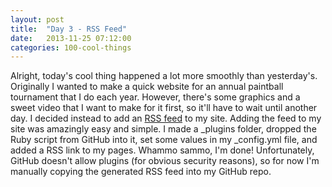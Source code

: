 ```yaml
---
layout: post
title:  "Day 3 - RSS Feed"
date:   2013-11-25 07:12:00
categories: 100-cool-things
---
```


Alright, today's cool thing happened a lot more smoothly than yesterday's. Originally I wanted to make a quick website for an annual paintball tournament that I do each year. However, there's some graphics and a sweet video that I want to make for it first, so it'll have to wait until another day. I decided instead to add an [RSS feed][jekyll-feed] to my site. Adding the feed to my site was amazingly easy and simple. I made a _plugins folder, dropped the Ruby script from GitHub into it, set some values in my _config.yml file, and added a RSS link to my pages. Whammo sammo, I'm done! Unfortunately, GitHub doesn't allow plugins (for obvious security reasons), so for now I'm manually copying the generated RSS feed into my GitHub repo.

[jekyll-feed]: https://github.com/agelber/jekyll-rss